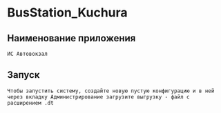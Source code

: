 # BusStation_Kuchura
## Наименование приложения
    ИС Автовокзал
## Запуск
    Чтобы запустить систему, создайте новую пустую конфигурацию и в ней через вкладку Администрирование загрузите выгрузку - файл с расширением .dt
